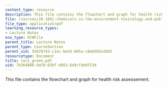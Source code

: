 ```yaml
---
content_type: resource
description: This file contains the flowchart and graph for health risk assessement.
file: /courses/20-104j-chemicals-in-the-environment-toxicology-and-public-health-be-104j-spring-2005/7b3648069af003bfd6636d4cfde0f23d_lec1_green.pdf
file_type: application/pdf
learning_resource_types:
- Lecture Notes
ocw_type: OCWFile
parent_title: Lecture Notes
parent_type: CourseSection
parent_uid: 55878743-c1ec-be5d-8d5a-c8eb585e20d3
resourcetype: Document
title: lec1_green.pdf
uid: 7b364806-9af0-03bf-d663-6d4cfde0f23d
---
```

This file contains the flowchart and graph for health risk assessement.

